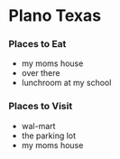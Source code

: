 # Plano Texas

### Places to Eat
- my moms house
- over there
- lunchroom at my school

### Places to Visit
- wal-mart
- the parking lot
- my moms house
